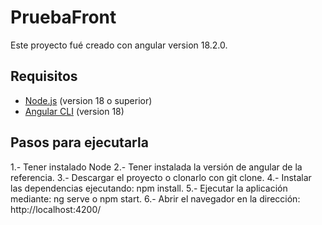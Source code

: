 # PruebaFront

Este proyecto fué creado con angular version 18.2.0.

## Requisitos
- [Node.js](https://nodejs.org/) (version 18 o superior)
- [Angular CLI](https://angular.io/cli) (version 18)


## Pasos para ejecutarla
1.- Tener instalado Node
2.- Tener instalada la versión de angular de la referencia.
3.- Descargar el proyecto o clonarlo con git clone.
4.- Instalar las dependencias ejecutando: npm install.
5.- Ejecutar la aplicación mediante: ng serve o npm start.
6.- Abrir el navegador en la dirección: http://localhost:4200/ 
